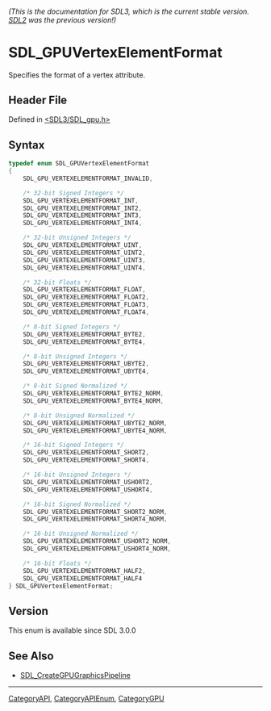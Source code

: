 ###### (This is the documentation for SDL3, which is the current stable version. [SDL2](https://wiki.libsdl.org/SDL2/) was the previous version!)
# SDL_GPUVertexElementFormat

Specifies the format of a vertex attribute.

## Header File

Defined in [<SDL3/SDL_gpu.h>](https://github.com/libsdl-org/SDL/blob/main/include/SDL3/SDL_gpu.h)

## Syntax

```c
typedef enum SDL_GPUVertexElementFormat
{
    SDL_GPU_VERTEXELEMENTFORMAT_INVALID,

    /* 32-bit Signed Integers */
    SDL_GPU_VERTEXELEMENTFORMAT_INT,
    SDL_GPU_VERTEXELEMENTFORMAT_INT2,
    SDL_GPU_VERTEXELEMENTFORMAT_INT3,
    SDL_GPU_VERTEXELEMENTFORMAT_INT4,

    /* 32-bit Unsigned Integers */
    SDL_GPU_VERTEXELEMENTFORMAT_UINT,
    SDL_GPU_VERTEXELEMENTFORMAT_UINT2,
    SDL_GPU_VERTEXELEMENTFORMAT_UINT3,
    SDL_GPU_VERTEXELEMENTFORMAT_UINT4,

    /* 32-bit Floats */
    SDL_GPU_VERTEXELEMENTFORMAT_FLOAT,
    SDL_GPU_VERTEXELEMENTFORMAT_FLOAT2,
    SDL_GPU_VERTEXELEMENTFORMAT_FLOAT3,
    SDL_GPU_VERTEXELEMENTFORMAT_FLOAT4,

    /* 8-bit Signed Integers */
    SDL_GPU_VERTEXELEMENTFORMAT_BYTE2,
    SDL_GPU_VERTEXELEMENTFORMAT_BYTE4,

    /* 8-bit Unsigned Integers */
    SDL_GPU_VERTEXELEMENTFORMAT_UBYTE2,
    SDL_GPU_VERTEXELEMENTFORMAT_UBYTE4,

    /* 8-bit Signed Normalized */
    SDL_GPU_VERTEXELEMENTFORMAT_BYTE2_NORM,
    SDL_GPU_VERTEXELEMENTFORMAT_BYTE4_NORM,

    /* 8-bit Unsigned Normalized */
    SDL_GPU_VERTEXELEMENTFORMAT_UBYTE2_NORM,
    SDL_GPU_VERTEXELEMENTFORMAT_UBYTE4_NORM,

    /* 16-bit Signed Integers */
    SDL_GPU_VERTEXELEMENTFORMAT_SHORT2,
    SDL_GPU_VERTEXELEMENTFORMAT_SHORT4,

    /* 16-bit Unsigned Integers */
    SDL_GPU_VERTEXELEMENTFORMAT_USHORT2,
    SDL_GPU_VERTEXELEMENTFORMAT_USHORT4,

    /* 16-bit Signed Normalized */
    SDL_GPU_VERTEXELEMENTFORMAT_SHORT2_NORM,
    SDL_GPU_VERTEXELEMENTFORMAT_SHORT4_NORM,

    /* 16-bit Unsigned Normalized */
    SDL_GPU_VERTEXELEMENTFORMAT_USHORT2_NORM,
    SDL_GPU_VERTEXELEMENTFORMAT_USHORT4_NORM,

    /* 16-bit Floats */
    SDL_GPU_VERTEXELEMENTFORMAT_HALF2,
    SDL_GPU_VERTEXELEMENTFORMAT_HALF4
} SDL_GPUVertexElementFormat;
```

## Version

This enum is available since SDL 3.0.0

## See Also

- [SDL_CreateGPUGraphicsPipeline](SDL_CreateGPUGraphicsPipeline)

----
[CategoryAPI](CategoryAPI), [CategoryAPIEnum](CategoryAPIEnum), [CategoryGPU](CategoryGPU)

